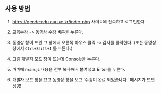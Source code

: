 ## 사용 방법
1. https://genderedu.cau.ac.kr/index.php 사이트에 접속하고 로그인한다.

2. 교육수강 -> 동영상 수강 버튼을 누른다.

3. 동영상 창이 뜨면 그 창에서 오른쪽 마우스 클릭 -> 검사를 클릭한다.
(또는 동영상 창에서 `Ctrl+Shift+I` 를 누른다.)

4. 그럼 개발자 모드 창이 뜨는데 Console을 누른다.

5. 거기에 main.js 내용을 전부 복사해서 붙여넣고 Enter를 누른다.

6. 개발자 모드 창을 끄고 동영상 창을 보고 '수강이 완료 되었습니다.' 메시지가 뜨면 성공!
